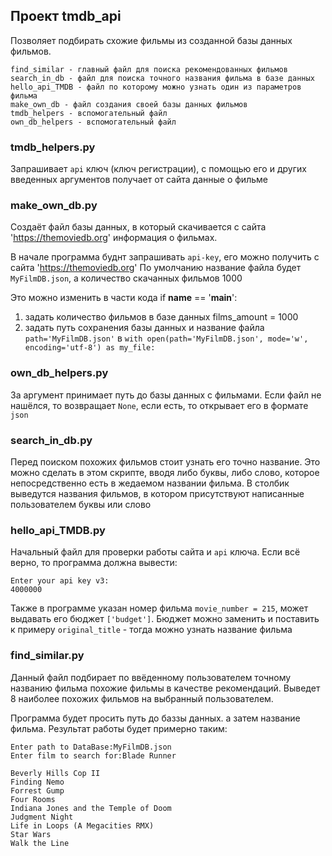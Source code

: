 ## Проект tmdb_api

Позволяет подбирать схожие фильмы из созданной базы данных фильмов.

	find_similar - главный файл для поиска рекомендованных фильмов
    search_in_db - файл для поиска точного названия фильма в базе данных
    hello_api_TMDB - файл по которому можно узнать один из параметров фильма
    make_own_db - файл создания своей базы данных фильмов
    tmdb_helpers - вспомогательный файл
    own_db_helpers - вспомогательный файл



### tmdb_helpers.py

Запрашивает `api` ключ (ключ регистрации), с помощью его и других введенных аргументов получает от сайта данные о фильме


### make_own_db.py

Создаёт файл базы данных, в который скачивается с сайта 'https://themoviedb.org' информация о фильмах. 

В начале программа буднт запрашивать `api-key`, его можно получить с сайта 'https://themoviedb.org'
По умолчанию название файла будет `MyFilmDB.json`, а количество скачанных фильмов 1000

Это можно изменить в части кода if __name__ == '__main__':
 1. задать количество фильмов в базе данных films_amount = 1000
 2. задать путь сохранения базы данных и название файла `path='MyFilmDB.json'` в `with open(path='MyFilmDB.json', mode='w', encoding='utf-8') as my_file:`


### own_db_helpers.py 

За аргумент принимает путь до базы данных с фильмами. 
Если файл не нашёлся, то возвращает `None`, если есть, то открывает его в формате `json`


### search_in_db.py

Перед поиском похожих фильмов стоит узнать его точно название. Это можно сделать в этом скрипте, вводя либо буквы, либо слово, которое непосредственно есть в жедаемом названии фильма.
В столбик выведутся названия фильмов, в котором присутствуют написанные пользователем буквы или слово


### hello_api_TMDB.py

Начальный файл для проверки работы сайта и `api` ключа. Если всё верно, то программа должна вывести:
```
Enter your api key v3:
4000000
```

Также в программе указан номер фильма `movie_number = 215`, может выдавать его бюджет `['budget']`. Бюджет можно заменить и поставить к примеру `original_title` - тогда можно узнать название фильма


### find_similar.py 

Данный файл подбирает по ввёденному пользователем точному названию фильма похожие фильмы в качестве рекомендаций.
Выведет 8 наиболее похожих фильмов на выбранный пользователем.

Программа будет просить путь до баззы данных. а затем название фильма.
Результат работы будет примерно таким:
```
Enter path to DataBase:MyFilmDB.json
Enter film to search for:Blade Runner

Beverly Hills Cop II
Finding Nemo
Forrest Gump
Four Rooms
Indiana Jones and the Temple of Doom
Judgment Night
Life in Loops (A Megacities RMX)
Star Wars
Walk the Line
```